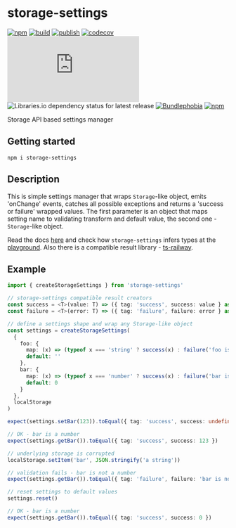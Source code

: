 # storage-settings

[![npm](https://img.shields.io/npm/v/storage-settings)](https://npm.im/storage-settings)
[![build](https://github.com/iyegoroff/storage-settings/workflows/build/badge.svg)](https://github.com/iyegoroff/storage-settings/actions/workflows/build.yml)
[![publish](https://github.com/iyegoroff/storage-settings/workflows/publish/badge.svg)](https://github.com/iyegoroff/storage-settings/actions/workflows/publish.yml)
[![codecov](https://codecov.io/gh/iyegoroff/storage-settings/branch/main/graph/badge.svg?token=YC314L3ZF7)](https://codecov.io/gh/iyegoroff/storage-settings)
[![Type Coverage](https://img.shields.io/badge/dynamic/json.svg?label=type-coverage&prefix=%E2%89%A5&suffix=%&query=$.typeCoverage.atLeast&uri=https%3A%2F%2Fraw.githubusercontent.com%2Fiyegoroff%2Fts-railway%2Fmain%2Fpackage.json)](https://github.com/plantain-00/type-coverage)
![Libraries.io dependency status for latest release](https://img.shields.io/librariesio/release/npm/storage-settings)
[![Bundlephobia](https://img.shields.io/bundlephobia/minzip/storage-settings?label=min+gzip)](https://bundlephobia.com/package/storage-settings)
[![npm](https://img.shields.io/npm/l/storage-settings.svg?t=1495378566926)](https://www.npmjs.com/package/storage-settings)

<!-- [![Bundlephobia](https://badgen.net/bundlephobia/minzip/storage-settings?label=min+gzip)](https://bundlephobia.com/package/storage-settings) -->

Storage API based settings manager

## Getting started

```
npm i storage-settings
```

## Description

This is simple settings manager that wraps `Storage`-like object, emits 'onChange' events, catches all possible exceptions and returns a 'success or failure' wrapped values. The first parameter is an object that maps setting name to validating transform and default value, the second one - `Storage`-like object.

Read the docs [here](https://iyegoroff.github.io/storage-settings/modules.html#createstorage-settings) and check how `storage-settings` infers types at the [playground](https://www.typescriptlang.org/play?jsx=0#code/JYWwDg9gTgLgBAbzgYygUwIYzQMTTZACxAzDgF84AzKCEOAcivyJLAYCgPkIA7AZ3j8ArsmRp+-OAF44AHgAqAPgAUANwwAbYWgBccBQEoZSuCqQwMAc30MRYifwYAaOPfGT9G7WgpwMUjwCMIbcfILUGMDa6DLyyipoULRQ+kYmZhbWtlRRMWgukdHC6PpJKX4BKOEhXEERzATEpHGomNh4TWwqjUShYcFwJZpxDIQwMGC6APTTmhDIWoQQgroArAAMG2ucAxEAVsKCAEoSkAK+sr3NYObkrsP99fAgCwDWACJYGABqWsAAEyw0DiKiBln0wl4b14EAA7rxjNJTOCMDJpLIGMBeN5AXBUQBCBhwAD8RXyKixOP+AOJVWexn07kc5nx3woTxqcH2-D4f00gKwaABcQwcKi8Gu3SQEDe+iQPL4+leyE+335gpgIMo9yGUE0-WAVDMit4GvBwoAdJYrOjMczJAxjAgOHA3dUBBBNGhLfMrJSHfxdIVTeahQDLYHQpQ0Jp+L4Xe6Pbzvb6IP6mHkSnoQ7yzTTw5bcsV0NG6lyAEbzCsAZVEHn4AEFeACFGgAB4wHBZ2JXFg3Vmy+VwKsQCv6dsZQMqdvGXWwmAAeTliDg2E7E6n9ZZs78use5cGsIAQhAAQBPOsOSRxKWkQcrpAns-n-QqKBI0zTqCRywwI5zhQDz6pygwgMImgwMAYDegAsqQUh9l096Ju6ABMWzDhgyQYOex7CFQzCpHAk7Im426SDOc7OK67oACwbHRw5UNAIBfBCJFbte-BUUBtFukOq7rjAm5kdOu73PxcALsuw7Pheb4flxDbvta55gGgc4cPuIGHhE6AAI46IIACSvDAEuYAwIh1D9tKOmaK4SAgPgywArYAAKi41gohRtACaC8FBWhBow2LINoAXEuQoRAA). Also there is a compatible result library - [ts-railway](https://github.com/iyegoroff/ts-railway).

## Example

```ts
import { createStorageSettings } from 'storage-settings'

// storage-settings compatible result creators
const success = <T>(value: T) => ({ tag: 'success', success: value } as const)
const failure = <T>(error: T) => ({ tag: 'failure', failure: error } as const)

// define a settings shape and wrap any Storage-like object
const settings = createStorageSettings(
  {
    foo: {
      map: (x) => (typeof x === 'string' ? success(x) : failure('foo is not a string' as const)),
      default: ''
    },
    bar: {
      map: (x) => (typeof x === 'number' ? success(x) : failure('bar is not a number' as const)),
      default: 0
    }
  },
  localStorage
)

expect(settings.setBar(123)).toEqual({ tag: 'success', success: undefined })

// OK - bar is a number
expect(settings.getBar()).toEqual({ tag: 'success', success: 123 })

// underlying storage is corrupted
localStorage.setItem('bar', JSON.stringify('a string'))

// validation fails - bar is not a number
expect(settings.getBar()).toEqual({ tag: 'failure', failure: 'bar is not a number' })

// reset settings to default values
settings.reset()

// OK - bar is a number
expect(settings.getBar()).toEqual({ tag: 'success', success: 0 })
```
